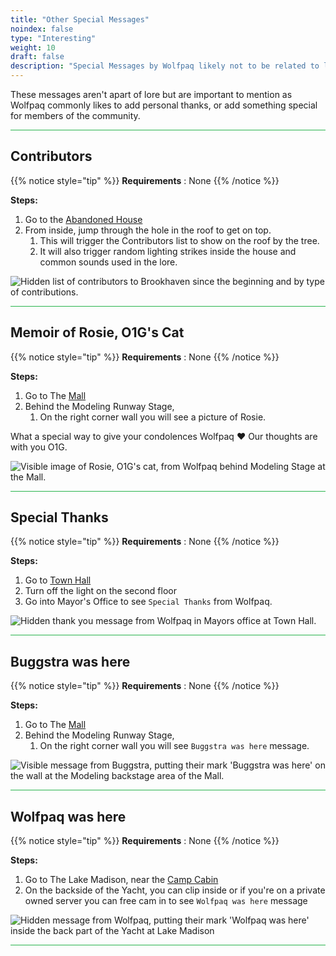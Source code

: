 ```yaml
---
title: "Other Special Messages"
noindex: false
type: "Interesting"
weight: 10
draft: false
description: "Special Messages by Wolfpaq likely not to be related to lore in Brookhaven RP."
---
```


These messages aren't apart of lore but are important to mention as Wolfpaq commonly likes to add personal thanks, or add something special for members of the community. 

<hr style="background-color: #28b44c" size=8>

## Contributors

{{% notice style="tip" %}}
**Requirements** : None
{{% /notice %}}

**Steps:**
1. Go to the [Abandoned House](/map/poi/abandoned-house/)
1. From inside, jump through the hole in the roof to get on top.
    1. This will trigger the Contributors list to show on the roof by the tree.
    1. It will also trigger random lighting strikes inside the house and common sounds used in the lore.

![Hidden list of contributors to Brookhaven since the beginning and by type of contributions.](/images/blog/abandoned-house-lightening-roof-secret.png)

<hr style="background-color: #28b44c" size=8>

## Memoir of Rosie, O1G's Cat

{{% notice style="tip" %}}
**Requirements** : None
{{% /notice %}}

**Steps:**
1. Go to The [Mall](/map/poi/mall/)
1. Behind the Modeling Runway Stage, 
    1. On the right corner wall you will see a picture of Rosie.

What a special way to give your condolences Wolfpaq :heart: Our thoughts are with you O1G.

![Visible image of Rosie, O1G's cat, from Wolfpaq behind Modeling Stage at the Mall.](/images/bh/rosie.png)

<hr style="background-color: #28b44c" size=8>

## Special Thanks

{{% notice style="tip" %}}
**Requirements** : None
{{% /notice %}}

**Steps:**
1. Go to [Town Hall](/map/poi/town-hall/)
1. Turn off the light on the second floor
1. Go into Mayor's Office to see `Special Thanks` from Wolfpaq.

![Hidden thank you message from Wolfpaq in Mayors office at Town Hall.](/images/bh/special_thanks.jpg)

<hr style="background-color: #28b44c" size=8>

## Buggstra was here

{{% notice style="tip" %}}
**Requirements** : None
{{% /notice %}}

**Steps:**
1. Go to The [Mall](/map/poi/mall/)
1. Behind the Modeling Runway Stage, 
    1. On the right corner wall you will see `Buggstra was here` message.

![Visible message from Buggstra, putting their mark 'Buggstra was here' on the wall at the Modeling backstage area of the Mall.](/images/bh/buggstra_was_here.png)

<hr style="background-color: #28b44c" size=8>


## Wolfpaq was here

{{% notice style="tip" %}}
**Requirements** : None
{{% /notice %}}

**Steps:**
1. Go to The Lake Madison, near the [Camp Cabin](/map/poi/camp-cabin/)
1. On the backside of the Yacht, you can clip inside or if you're on a private owned server you can free cam in to see `Wolfpaq was here` message

![Hidden message from Wolfpaq, putting their mark 'Wolfpaq was here' inside the back part of the Yacht at Lake Madison](/images/bh/wolfpaq_was_here.png)

<hr style="background-color: #28b44c" size=8>


